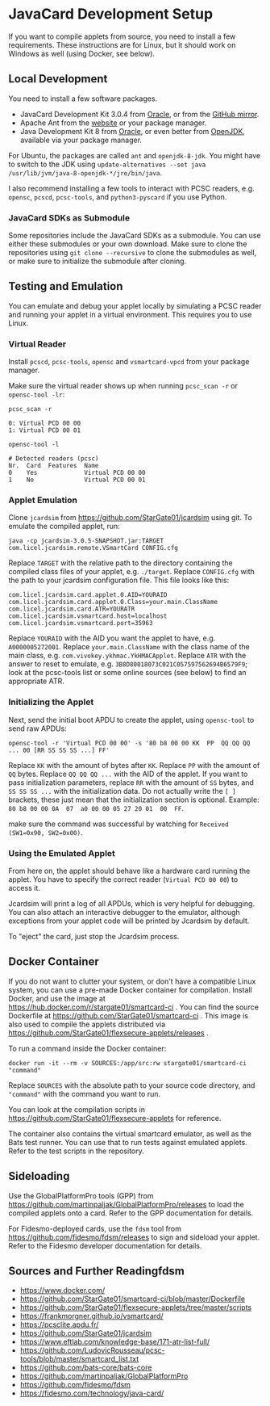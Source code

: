 # JavaCard Development Setup

If you want to compile applets from source, you need to install a few requirements. These instructions are for Linux, but it should work on Windows as well (using Docker, see below).

## Local Development

You need to install a few software packages.

- JavaCard Development Kit 3.0.4 from [Oracle](https://www.oracle.com/java/technologies/javacard-downloads.html), or from the [GitHub mirror](https://github.com/martinpaljak/oracle_javacard_sdks).
- Apache Ant from the [website](https://ant.apache.org/) or your package manager.
- Java Development Kit 8 from [Oracle](https://www.oracle.com/de/java/technologies/javase/javase8u211-later-archive-downloads.html), or even better from [OpenJDK](https://openjdk.org/), available via your package manager.

For Ubuntu, the packages are called `ant` and `openjdk-8-jdk`. You might have to switch to the JDK using `update-alternatives --set java /usr/lib/jvm/java-8-openjdk-*/jre/bin/java`.

I also recommend installing a few tools to interact with PCSC readers, e.g. `opensc`, `pcscd`, `pcsc-tools`, and `python3-pyscard` if you use Python.

### JavaCard SDKs as Submodule

Some repositories include the JavaCard SDKs as a submodule. You can use either these submodules or your own download. Make sure to clone the repositories using `git clone --recursive` to clone the submodules as well, or make sure to initialize the submodule after cloning.

## Testing and Emulation

You can emulate and debug your applet locally by simulating a PCSC reader and running your applet in a virtual environment. This requires you to use Linux.

### Virtual Reader

Install `pcscd`, `pcsc-tools`, `opensc` and `vsmartcard-vpcd` from your package manager.

Make sure the virtual reader shows up when running `pcsc_scan -r` or `opensc-tool -lr`:

```
pcsc_scan -r

0: Virtual PCD 00 00
1: Virtual PCD 00 01
```

```
opensc-tool -l

# Detected readers (pcsc)
Nr.  Card  Features  Name
0    Yes             Virtual PCD 00 00
1    No              Virtual PCD 00 01
```

### Applet Emulation

Clone `jcardsim` from https://github.com/StarGate01/jcardsim using git. To emulate the compiled applet, run:

```
java -cp jcardsim-3.0.5-SNAPSHOT.jar:TARGET com.licel.jcardsim.remote.VSmartCard CONFIG.cfg
```

Replace `TARGET` with the relative path to the directory containing the compiled class files of your applet, e.g. `./target`. Replace `CONFIG.cfg` with the path to your jcardsim configuration file. This file looks like this:

```
com.licel.jcardsim.card.applet.0.AID=YOURAID
com.licel.jcardsim.card.applet.0.Class=your.main.ClassName
com.licel.jcardsim.card.ATR=YOURATR
com.licel.jcardsim.vsmartcard.host=localhost
com.licel.jcardsim.vsmartcard.port=35963
```

Replace `YOURAID` with the AID you want the applet to have, e.g. `A0000005272001`. Replace `your.main.ClassName` with the class name of the main class, e.g. `com.vivokey.ykhmac.YkHMACApplet`. Replace `ATR` with the answer to reset to emulate, e.g. `3B8D80018073C021C057597562694B6579F9`; look at the pcsc-tools list or some online sources (see below) to find an appropriate ATR.

### Initializing the Applet

Next, send the initial boot APDU to create the applet, using `opensc-tool` to send raw APDUs:

```
opensc-tool -r 'Virtual PCD 00 00' -s '80 b8 00 00 KK  PP  QQ QQ QQ ... 00 [RR SS SS SS ...] FF'
```

Replace `KK` with the amount of bytes after `KK`. Replace `PP` with the amount of `QQ` bytes. Replace `QQ QQ QQ ...` with the AID of the applet. If you want to pass initialization parameters, replace `RR` with the amount of `SS` bytes, and `SS SS SS ...` with the initialization data. Do not actually write the `[ ]` brackets, these just mean that the initialization section is optional. Example: `80 b8 00 00 0A  07  a0 00 00 05 27 20 01  00  FF`.

make sure the command was successful by watching for `Received (SW1=0x90, SW2=0x00)`.

### Using the Emulated Applet

From here on, the applet should behave like a hardware card running the applet. You have to specify the correct reader (`Virtual PCD 00 00`) to access it.

Jcardsim will print a log of all APDUs, which is very helpful for debugging. You can also attach an interactive debugger to the emulator, although exceptions from your applet code will be printed by Jcardsim by default.

To "eject" the card, just stop the Jcardsim process.

## Docker Container

If you do not want to clutter your system, or don't have a compatible Linux system, you can use a pre-made Docker container for compilation. Install Docker, and use the image at https://hub.docker.com/r/stargate01/smartcard-ci . You can find the source Dockerfile at https://github.com/StarGate01/smartcard-ci . This image is also used to compile the applets distributed via https://github.com/StarGate01/flexsecure-applets/releases .

To run a command inside the Docker container:

```
docker run -it --rm -v SOURCES:/app/src:rw stargate01/smartcard-ci "command"
```

Replace `SOURCES` with the absolute path to your source code directory, and `"command"` with the command you want to run.

You can look at the compilation scripts in https://github.com/StarGate01/flexsecure-applets for reference.

The container also contains the virtual smartcard emulator, as well as the Bats test runner. You can use that to run tests against emulated applets. Refer to the test scripts in the repository.

## Sideloading

Use the GlobalPlatformPro tools (GPP) from https://github.com/martinpaljak/GlobalPlatformPro/releases to load the compiled applets onto a card. Refer to the GPP documentation for details.

For Fidesmo-deployed cards, use the `fdsm` tool from https://github.com/fidesmo/fdsm/releases to sign and sideload your applet. Refer to the Fidesmo developer documentation for details.

## Sources and Further Readingfdsm

- https://www.docker.com/
- https://github.com/StarGate01/smartcard-ci/blob/master/Dockerfile
- https://github.com/StarGate01/flexsecure-applets/tree/master/scripts
- https://frankmorgner.github.io/vsmartcard/
- https://pcsclite.apdu.fr/
- https://github.com/StarGate01/jcardsim
- https://www.eftlab.com/knowledge-base/171-atr-list-full/
- https://github.com/LudovicRousseau/pcsc-tools/blob/master/smartcard_list.txt
- https://github.com/bats-core/bats-core
- https://github.com/martinpaljak/GlobalPlatformPro
- https://github.com/fidesmo/fdsm
- https://fidesmo.com/technology/java-card/